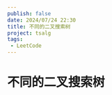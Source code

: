 ```yaml
---
publish: false
date: 2024/07/24 22:30
title: 不同的二叉搜索树
project: tsalg
tags:
 - LeetCode
---
```


# 不同的二叉搜索树

